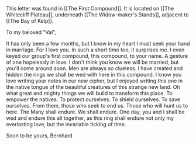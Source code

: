 This letter was found in [[The First Compound]]. It is located on [[The Whitecliff Plateau]], underneath [[The Widow-maker's Stands]], adjacent to [[The Bay of Kelp]]. 

To my beloved "Val",

It has only been a few months, but I know in my heart I must seek your hand in marriage. For I love you. In such a short time too, it surprises me. I even keyed our group's first compound, this compound, to your name. A gesture of one hopelessly in love. I don't think you know we will be married, but you'll come around soon. Men are always so clueless. I have created and hidden the rings we shall be wed with here in this compound. I know you love writing your notes in our new cipher, but I enjoyed writing this one in the native tongue of the beautiful creatures of this strange new land. Oh what great and mighty things we will build to transform this place. To empower the natives. To protect ourselves. To shield ourselves. To save ourselves. From them, those who seek to end us. Those who will hunt us to here. The Many shall endure. We shall endure. One day, you and I shall be wed and endure this all together, as this ring shall endure not only my everlasting love, but the invariable ticking of time. 

Soon to be yours, Bernhard 